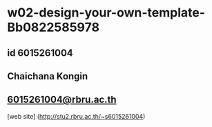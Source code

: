 # w02-design-your-own-template-Bb0822585978
## id 6015261004
## Chaichana  Kongin
## 6015261004@rbru.ac.th

[web site]
(http://stu2.rbru.ac.th/~s6015261004)